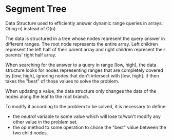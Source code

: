 # Segment Tree

Data Structure used to efficiently answer dynamic range queries in arrays: O(log n) instead of O(n).

The data is structured in a tree whose nodes represent the query answer in different ranges. The root node represents the entire array. Left children represent the left half of their parent array and right children represent their parents' right half array.

When searching for the answer to a query in range [low, high], the data structure looks for nodes representing ranges that are completely covered by [low, high], ignoring nodes that don't intersect with [low, high]. It then takes the "best" of those values to solve the problem.

When updating a value, the data structure only changes the data of the nodes along the leaf to the root branch.

To modify it according to the problem to be solved, it is necessary to define: 
- the _neutral_ variable to some value which will lose to/won't modify any other value in the problem set.
- the _op_ method to some operation to chose the "best" value between the two child nodes.